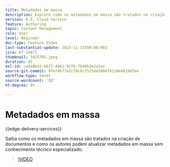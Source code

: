 ```yaml
---
title: Metadados em massa
description: Explore como os metadados em massa são tratados na criação de documentos.
version: 6.5, Cloud Service
feature: Authoring
topic: Content Management
role: User
level: Beginner
doc-type: Feature Video
last-substantial-update: 2023-11-15T00:00:00Z
jira: KT-14471
thumbnail: 3425705.jpeg
duration: 97
exl-id: cada8642-b677-4b61-927b-f640b3e2a1ac
source-git-commit: 9fef4b77a2c70c8cf525d42686f4120e481945ee
workflow-type: tm+mt
source-wordcount: '33'
ht-degree: 0%

---
```


# Metadados em massa

{{edge-delivery-services}}

Saiba como os metadados em massa são tratados na criação de documentos e como os autores podem atualizar metadados em massa sem conhecimento técnico especializado.

>[!VIDEO](https://video.tv.adobe.com/v/3425705/?learn=on)
